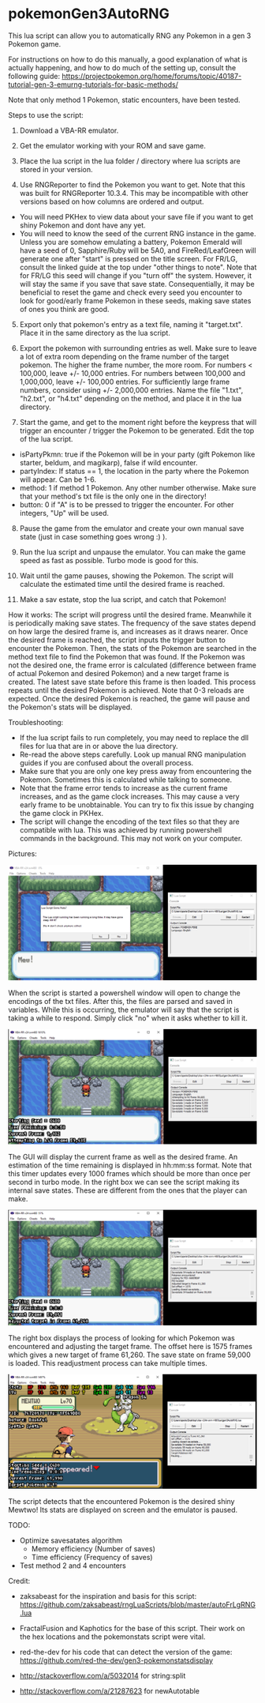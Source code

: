 # pokemonGen3AutoRNG

This lua script can allow you to automatically RNG any Pokemon in a gen 3 Pokemon game. 

For instructions on how to do this manually, a good explanation of what is actually happening, and how to do much of the setting up, consult the following guide: https://projectpokemon.org/home/forums/topic/40187-tutorial-gen-3-emurng-tutorials-for-basic-methods/

Note that only method 1 Pokemon, static encounters, have been tested.

Steps to use the script:

1. Download a VBA-RR emulator.

2. Get the emulator working with your ROM and save game.

3. Place the lua script in the lua folder / directory where lua scripts are stored in your version.

4. Use RNGReporter to find the Pokemon you want to get. Note that this was built for RNGReporter 10.3.4. This may be incompatible with other versions based on how columns are ordered and output.
 - You will need PKHex to view data about your save file if you want to get shiny Pokemon and dont have any yet.
 - You will need to know the seed of the current RNG instance in the game. Unless you are somehow emulating a battery, Pokemon Emerald will have a seed of 0, Sapphire/Ruby will be 5A0, and FireRed/LeafGreen will generate one after "start" is pressed on the title screen. For FR/LG, consult the linked guide at the top under "other things to note". Note that for FR/LG this seed will change if you "turn off" the system. However, it will stay the same if you save that save state. Consequentially, it may be beneficial to reset the game and check every seed you encounter to look for good/early frame Pokemon in these seeds, making save states of ones you think are good.
  
5. Export only that pokemon's entry as a text file, naming it "target.txt". Place it in the same directory as the lua script.

6. Export the pokemon with surrounding entries as well. Make sure to leave a lot of extra room depending on the frame number of the target pokemon. The higher the frame number, the more room. For numbers < 100,000, leave +/- 10,000 entries. For numbers between 100,000 and 1,000,000, leave +/- 100,000 entries. For sufficiently large frame numbers, consider using +/- 2,000,000 entries. Name the file "1.txt", "h2.txt", or "h4.txt" depending on the method, and place it in the lua directory.

7. Start the game, and get to the moment right before the keypress that will trigger an encounter / trigger the Pokemon to be generated. Edit the top of the lua script.
 - isPartyPkmn: true if the Pokemon will be in your party (gift Pokemon like starter, beldum, and magikarp), false if wild encounter.
 - partyIndex: If status == 1, the location in the party where the Pokemon will appear. Can be 1-6.
 - method: 1 if method 1 Pokemon. Any other number otherwise. Make sure that your method's txt file is the only one in the directory!
 - button: 0 if "A" is to be pressed to trigger the encounter. For other integers, "Up" will be used.

8. Pause the game from the emulator and create your own manual save state (just in case something goes wrong :) ).

9. Run the lua script and unpause the emulator. You can make the game speed as fast as possible. Turbo mode is good for this.

10. Wait until the game pauses, showing the Pokemon. The script will calculate the estimated time until the desired frame is reached.

11. Make a sav estate, stop the lua script, and catch that Pokemon!

How it works: 
The script will progress until the desired frame. Meanwhile it is periodically making save states. The frequency of the save states depend on how large the desired frame is, and increases as it draws nearer. Once the desired frame is reached, the script inputs the trigger button to encounter the Pokemon. Then, the stats of the Pokemon are searched in the method text file to find the Pokemon that was found. If the Pokemon was not the desired one, the frame error is calculated (difference between frame of actual Pokemon and desired Pokemon) and a new target frame is created. The latest save state before this frame is then loaded. This process repeats until the desired Pokemon is achieved. Note that 0-3 reloads are expected. Once the desired Pokemon is reached, the game will pause and the Pokemon's stats will be displayed.

Troubleshooting:
- If the lua script fails to run completely, you may need to replace the dll files for lua that are in or above the lua directory.
- Re-read the above steps carefully. Look up manual RNG manipulation guides if you are confused about the overall process.
- Make sure that you are only one key press away from encountering the Pokemon. Sometimes this is calculated while talking to someone.
- Note that the frame error tends to increase as the current frame increases, and as the game clock increases. This may cause a very early frame to be unobtainable. You can try to fix this issue by changing the game clock in PKHex.
- The script will change the encoding of the text files so that they are compatible with lua. This was achieved by running powershell commands in the background. This may not work on your computer.

Pictures:


![Warning Message](Pictures/WarningMessage.png)

When the script is started a powershell window will open to change the encodings of the txt files. After this, the files are parsed and saved in variables. While this is occurring, the emulator will say that the script is taking a while to respond. Simply click "no" when it asks whether to kill it.

![Script Running](Pictures/ScriptRunning.png)

The GUI will display the current frame as well as the desired frame. An estimation of the time remaining is displayed in hh:mm:ss format. Note that this timer updates every 1000 frames which should be more than once per second in turbo mode. In the right box we can see the script making its internal save states. These are different from the ones that the player can make.

![Recalculating](Pictures/Recalculating.png)

The right box displays the process of looking for which Pokemon was encountered and adjusting the target frame. The offset here is 1575 frames which gives a new target of frame 61,260. The save state on frame 59,000 is loaded. This readjustment process can take multiple times.


![Pokemon Found](Pictures/PokemonFound.png)

The script detects that the encountered Pokemon is the desired shiny Mewtwo! Its stats are displayed on screen and the emulator is paused.

TODO:

- Optimize savesatates algorithm
     - Memory efficiency (Number of saves)
     - Time efficiency (Frequency of saves)
- Test method 2 and 4 encounters

Credit:

- zaksabeast for the inspiration and basis for this script: https://github.com/zaksabeast/rngLuaScripts/blob/master/autoFrLgRNG.lua

- FractalFusion and Kaphotics for the base of this script. Their work on the hex locations and the pokemonstats script were vital.

- red-the-dev for his code that can detect the version of the game: https://github.com/red-the-dev/gen3-pokemonstatsdisplay

- http://stackoverflow.com/a/5032014 for string:split

- http://stackoverflow.com/a/21287623 for newAutotable
